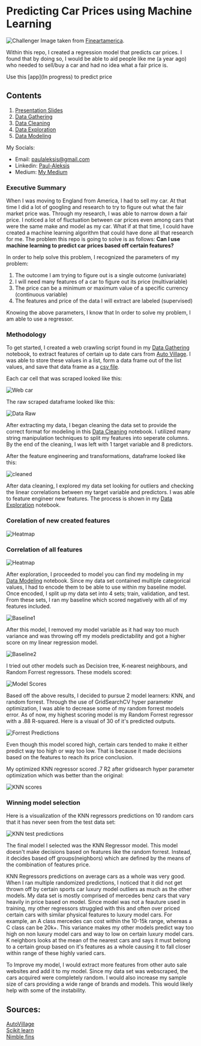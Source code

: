 # Predicting Car Prices using Machine Learning

![Challenger](./figures/challenger.jpg)
Image taken from [Fineartamerica](https://fineartamerica.com/featured/5-dodge-challenger-srt-hellcat-draw-carstoon-concept.html).

Within this repo, I created a regression model that predicts car prices.
I found that by doing so, I would be able to aid people like me (a year ago) who needed to sell/buy a car and had no idea what a fair price is.

Use this [app](In progress) to predict price

## Contents

1. [Presentation Slides](https://drive.google.com/file/d/1mDAKD81HligeDWsKDlGVd0qk2NiRACtr/view?usp=sharing)
2. [Data Gathering](https://github.com/PaulWill92/cars/blob/master/Jupyter-Notebooks/01-Automated_Data_Gathering.ipynb)
3. [Data Cleaning](https://github.com/PaulWill92/cars/blob/master/Jupyter-Notebooks/web-scrapers/02-Manual_Data_Cleaning.ipynb)
4. [Data Exploration](https://github.com/PaulWill92/cars/blob/master/Jupyter-Notebooks/02-Data_Exploration.ipynb)
5. [Data Modeling](https://github.com/PaulWill92/cars/blob/master/Jupyter-Notebooks/03-Data_Modeling.ipynb)

My Socials:

- Email: paulaleksis@gmail.com
- Linkedin: [Paul-Aleksis](https://www.linkedin.com/in/paul-aleksis-406776199/)
- Medium: [My Medium](https://medium.com/swlh/predicting-car-prices-using-machine-learning-60a98a56f971)

### Executive Summary

When I was moving to England from America, I had to sell my car. At that time I did a lot of googling and research to try to figure out what the fair market price was. Through my research, I was able to narrow down a fair price. I noticed a lot of fluctuation between car prices even among cars that were the same make and model as my car. What if at that time, I could have created a machine learning algorithm that could have done all that research for me. The problem this repo is going to solve is as follows: **Can I use machine learning to predict car prices based off certain features?**

In order to help solve this problem, I recognized the parameters of my problem:

1. The outcome I am trying to figure out is a single outcome (univariate)
2. I will need many features of a car to figure out its price (multivariable)
3. The price can be a minimum or maximum value of a specific currency (continuous variable)
4. The features and price of the data I will extract are labeled (supervised)

Knowing the above parameters, I know that In order to solve my problem, I am able to use a regressor.

### Methodology

To get started, I created a web crawling script found in my [Data Gathering](https://github.com/PaulWill92/predict-car-prices/blob/master/Jupyter-Notebooks/01-Data_Gathering.ipynb) notebook, to extract features of certain up to date cars from [Auto Village](https://www.autovillage.co.uk/used-car/filter/bodystyle/saloon). I was able to store these values in a list, form a data frame out of the list values, and save that data frame as a [csv file](https://github.com/PaulWill92/predict-car-prices/blob/master/Cleaned-Data/cleaned_cars.csv).

Each car cell that was scraped looked like this:

![Web car](./figures/website_car.png)

The raw scraped dataframe looked like this:

![Data Raw](./figures/scraped_df.png)


After extracting my data, I began cleaning the data set to provide the correct format for modeling in this [Data Cleaning](https://github.com/PaulWill92/cars/blob/master/Jupyter-Notebooks/web-scrapers/02-Manual_Data_Cleaning.ipynb) notebook. I utilized many string manipulation techniques to split my features into seperate columns. By the end of the cleaning, I was left with 1 target variable and 8 predictors.

After the feature engineering and transformations, dataframe looked like this:

![cleaned](./figures/cleaned_df.png)

After data cleaning, I explored my data set looking for outliers and checking the linear correlations between my target variable and predictors. I was able to feature engineer new features. The process is shown in my [Data Exploration](https://github.com/PaulWill92/cars/blob/master/Jupyter-Notebooks/02-Data_Exploration.ipynb) notebook.

### Corelation of new created features
![Heatmap](./figures/heatmap_new_feat.png)

### Correlation of all features
![Heatmap](./figures/heatmap.png)


After exploration, I proceeded to model you can find my modeling in my [Data Modeling](https://github.com/PaulWill92/cars/blob/master/Jupyter-Notebooks/03-Data_Modeling.ipynb) notebook. Since my data set contained multiple categorical values, I had to encode them to be able to use within my baseline model. Once encoded, I split up my data set into 4 sets; train, validation, and test. From these sets, I ran my baseline which scored negatively with all of my features included. 

![Baseline1](./figures/baseline1_score.png)

After this model, I removed my model variable as it had way too much variance and was throwing off my models predictability and got a higher score on my linear regression model.

![Baseline2](./figures/baseline2_score.png)

I tried out other models such as Decision tree, K-nearest neighbours, and Random Forrest regressors. These models scored:

![Model Scores](./figures/model_scores.png)

Based off the above results, I decided to pursue 2 model learners: KNN, and random forrest.
Through the use of GridSearchCV hyper parameter optimization, I was able to decrease some of my random forrest models error. As of now, my highest scoring model is my Random Forrest regressor with a .88 R-squared. Here is a visual of 30 of it's predicted outputs.

![Forrest Predictions](./figures/forrest_predicted_output.png)

Even though this model scored high, certain cars tended to make it either predict way too high or way too low. That is because it made decisions based on the features to reach its price conclusion.

My optimized KNN regressor scored .7 R2 after gridsearch hyper parameter optimization which was better than the original:

![KNN scores](./figures/winner_results.png)


### Winning model selection

Here is a visualization of the KNN regressors predictions on 10 random cars that it has never seen from the test data set:

![KNN test predictions](./figures/winner_predictions.png)


The final model I selected was the KNN Regressor model. This model doesn't make decisions based on features like the random forrest. Instead, it decides based off groups(neighbors) which are defined by the means of the combination of features price.

KNN Regressors predictions on average cars as a whole was very good. When I ran multiple randomized predictions, I noticed that it did not get thrown off by certain sports car luxury model outliers as much as the other models. My data set is mostly comprised of mercedes benz cars that vary heavily in price based on model. Since model was not a feauture used in training, my other regressors struggled with this and often over priced certain cars with similar physical features to luxury model cars. For example, an A class mercedes can cost within the 10-15k range, whereas a C class can be 20k+. This variance makes my other models predict way too high on non luxury model cars and way to low on certain luxury model cars. K neighbors looks at the mean of the nearest cars and says it must belong to a certain group based on it's features as a whole causing it to fall closer within range of these highly varied cars.


To Improve my model, I would extract more features from other auto sale websites and add it to my model. Since my data set was webscraped, the cars acquired were completely random. I would also increase my sample size of cars providing a wide range of brands and models. This would likely help with some of the instability.

## Sources:

[AutoVillage](https://www.autovillage.co.uk/used-car) <br>
[Scikit learn](https://scikit-learn.org/stable/user_guide.html) <br>
[Nimble fins](https://www.nimblefins.co.uk/average-annual-mileage-cars-england-down-%E2%80%93-are-we-really-driving-less)